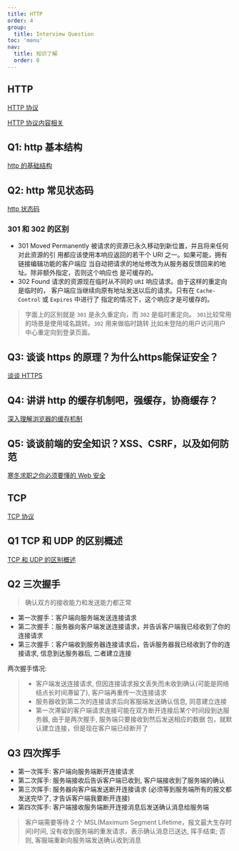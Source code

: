 ```yaml
---
title: HTTP
order: 4
group:
  title: Interview Question
toc: 'menu'
nav:
  title: 知识了解
  order: 0
---
```


## HTTP

[HTTP 协议](http://47.98.159.95/my_blog/blogs/net/http/001.html#%E8%B5%B7%E5%A7%8B%E8%A1%8C)

[HTTP 协议内容相关](https://github.com/qianguyihao/Web/blob/master/14-%E5%89%8D%E7%AB%AF%E9%9D%A2%E8%AF%95/04-HTTP%E5%8D%8F%E8%AE%AE.md)

## Q1: http 基本结构

[http 的基础结构](http://47.98.159.95/my_blog/#%E8%B5%B7%E5%A7%8B%E8%A1%8C)

## Q2: http 常见状态码

[http 状态码](http://47.98.159.95/my_blog/#%E8%B5%B7%E5%A7%8B%E8%A1%8C)

### 301 和 302 的区别

- 301 Moved Permanently 被请求的资源已永久移动到新位置，并且将来任何对此资源的引 用都应该使用本响应返回的若干个 URI 之一。如果可能，拥有链接编辑功能的客户端应 当自动把请求的地址修改为从服务器反馈回来的地址。除非额外指定，否则这个响应也 是可缓存的。
- 302 Found 请求的资源现在临时从不同的 `URI` 响应请求。由于这样的重定向是临时的， 客户端应当继续向原有地址发送以后的请求。只有在 `Cache-Control` 或 `Expires` 中进行了 指定的情况下，这个响应才是可缓存的。

>字面上的区别就是 `301` 是永久重定向，而 `302` 是临时重定向。
>`301`比较常用的场景是使用域名跳转。`302` 用来做临时跳转 比如未登陆的用户访问用户 中心重定向到登录页面。

## Q3: 谈谈 https 的原理？为什么https能保证安全？

[谈谈 HTTPS](https://juejin.cn/post/6844903504046211079)

## Q4: 讲讲 http 的缓存机制吧，强缓存，协商缓存？

[深入理解浏览器的缓存机制](深入理解浏览器的缓存机制)

## Q5: 谈谈前端的安全知识？XSS、CSRF，以及如何防范

[寒冬求职之你必须要懂的 Web 安全](https://juejin.cn/post/6844903842635579405)

## TCP

[TCP 协议](http://47.98.159.95/my_blog/blogs/net/tcp/001.html)

## Q1 TCP 和 UDP 的区别概述

[TCP 和 UDP 的区别概述](http://47.98.159.95/my_blog/blogs/net/tcp/001.html)

## Q2 三次握手

> 确认双方的接收能力和发送能力都正常

- 第一次握手：客户端向服务端发送连接请求
- 第二次握手：服务器向客户端发送连接请求，并告诉客户端我已经收到了你的连接请求
- 第三次握手：客户端收到服务器连接请求后，告诉服务器我已经收到了你的连接请求, 信息到达服务器后, 二者建立连接

两次握手情况:

> - 客户端发送连接请求, 但因连接请求报文丢失而未收到确认(可能是网络结点长时间滞留了), 客户端再重传一次连接请求
> - 服务器收到第二次的连接请求后向客服端发送确认信息, 同意建立连接
> - 第一次滞留的客户端请求连接可能在双方断开连接后某个时间段到达服务器, 由于是两次握手, 服务端只要接收到然后发送相应的数据
> 包，就默认建立连接，但是现在客户端已经断开了

## Q3 四次挥手

- 第一次挥手: 客户端向服务端断开连接请求
- 第二次挥手: 服务端接收后告诉客户端已收到, 客户端接收到了服务端的确认
- 第三次挥手: 服务器向客户端发送断开连接请求 (必须等到服务端所有的报文都发送完毕了, 才告诉客户端我要断开连接)
- 第四次挥手: 客户端接收服务端断开连接消息后发送确认消息给服务端

> 客户端需要等待 2 个 MSL(Maximum Segment Lifetime，报文最大生存时间)时间,
> 没有收到服务端的重发请求，表示确认消息已送达, 挥手结束; 否则, 客服端重新向服务端发送确认收到消息
